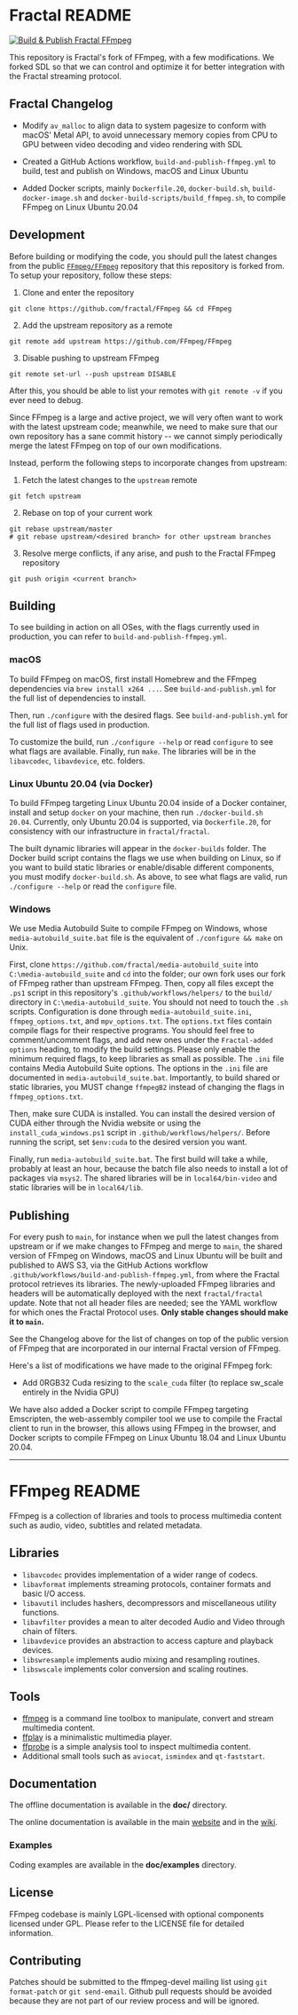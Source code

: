 Fractal README
=============

[![Build & Publish Fractal FFmpeg](https://github.com/fractal/FFmpeg/actions/workflows/build-and-publish-ffmpeg.yml/badge.svg)](https://github.com/fractal/FFmpeg/actions/workflows/build-and-publish-ffmpeg.yml)

This repository is Fractal's fork of FFmpeg, with a few modifications. We forked SDL so that we can control and optimize it for better integration with the Fractal streaming protocol.

## Fractal Changelog

- Modify `av_malloc` to align data to system pagesize to conform with macOS' Metal API, to avoid unnecessary memory copies from CPU to GPU between video decoding and video rendering with SDL

- Created a GitHub Actions workflow, `build-and-publish-ffmpeg.yml` to build, test and publish on Windows, macOS and Linux Ubuntu

- Added Docker scripts, mainly `Dockerfile.20`, `docker-build.sh`, `build-docker-image.sh` and `docker-build-scripts/build_ffmpeg.sh`, to compile FFmpeg on Linux Ubuntu 20.04

## Development

Before building or modifying the code, you should pull the latest changes from the public [`FFmpeg/FFmpeg`](https://github.com/FFmpeg/FFmpeg) repository that this repository is forked from. To setup your repository, follow these steps: 

1. Clone and enter the repository
```
git clone https://github.com/fractal/FFmpeg && cd FFmpeg
```
2. Add the upstream repository as a remote
```
git remote add upstream https://github.com/FFmpeg/FFmpeg
```
3. Disable pushing to upstream FFmpeg
```
git remote set-url --push upstream DISABLE
```

After this, you should be able to list your remotes with `git remote -v` if you ever need to debug.

Since FFmpeg is a large and active project, we will very often want to work with the latest upstream code; meanwhile, we need to make sure that our own repository has a sane commit history -- we cannot simply periodically merge the latest FFmpeg on top of our own modifications.

Instead, perform the following steps to incorporate changes from upstream:

1. Fetch the latest changes to the `upstream` remote
```
git fetch upstream
```
2. Rebase on top of your current work
```
git rebase upstream/master
# git rebase upstream/<desired branch> for other upstream branches
```
3. Resolve merge conflicts, if any arise, and push to the Fractal FFmpeg repository
```
git push origin <current branch>
```

## Building 

To see building in action on all OSes, with the flags currently used in production, you can refer to `build-and-publish-ffmpeg.yml`.

### macOS

To build FFmpeg on macOS, first install Homebrew and the FFmpeg dependencies via `brew install x264 ...`. See `build-and-publish.yml` for the full list of dependencies to install.

Then, run `./configure` with the desired flags. See `build-and-publish.yml` for the full list of flags used in production.

To customize the build, run `./configure --help` or read `configure` to see what flags are available. Finally, run `make`. The libraries will be in the `libavcodec`, `libavdevice`, etc. folders.

### Linux Ubuntu 20.04 (via Docker)

To build FFmpeg targeting Linux Ubuntu 20.04 inside of a Docker container, install and setup `docker` on your machine, then run `./docker-build.sh 20.04`. Currently, only Ubuntu 20.04 is supported, via `Dockerfile.20`, for consistency with our infrastructure in `fractal/fractal`.

The built dynamic libraries will appear in the `docker-builds` folder. The Docker build script contains the flags we use when building on Linux, so if you want to build static libraries or enable/disable different components, you must modify `docker-build.sh`. As above, to see what flags are valid, run `./configure --help` or read the `configure` file.

### Windows

We use Media Autobuild Suite to compile FFmpeg on Windows, whose `media-autobuild_suite.bat` file is the equivalent of `./configure && make` on Unix.

First, clone `https://github.com/fractal/media-autobuild_suite` into `C:\media-autobuild_suite` and `cd` into the folder; our own fork uses our fork of FFmpeg rather than upstream FFmpeg. Then, copy all files except the `.ps1` script in this repository's `.github/workflows/helpers/` to the `build/` directory in `C:\media-autobuild_suite`. You should not need to touch the `.sh` scripts. Configuration is done through `media-autobuild_suite.ini`, `ffmpeg_options.txt`, and `mpv_options.txt`. The `options.txt` files contain compile flags for their respective programs. You should feel free to comment/uncomment flags, and add new ones under the `Fractal-added options` heading, to modify the build settings. Please only enable the minimum required flags, to keep libraries as small as possible. The `.ini` file contains Media Autobuild Suite options. The options in the `.ini` file are documented in `media-autobuild_suite.bat`. Importantly, to build shared or static libraries, you MUST change `ffmpegB2` instead of changing the flags in `ffmpeg_options.txt`.

Then, make sure CUDA is installed. You can install the desired version of CUDA either through the Nvidia website or using the `install_cuda_windows.ps1` script in `.github/workflows/helpers/`. Before running the script, set `$env:cuda` to the desired version you want.

Finally, run `media-autobuild_suite.bat`. The first build will take a while, probably at least an hour, because the batch file also needs to install a lot of packages via `msys2`. The shared libraries will be in `local64/bin-video` and static libraries will be in `local64/lib`.

## Publishing

For every push to `main`, for instance when we pull the latest changes from upstream or if we make changes to FFmpeg and merge to `main`, the shared version of FFmpeg on Windows, macOS and Linux Ubuntu will be built and published to AWS S3, via the GitHub Actions workflow `.github/workflows/build-and-publish-ffmpeg.yml`, from where the Fractal protocol retrieves its libraries. The newly-uploaded FFmpeg libraries and headers will be automatically deployed with the next `fractal/fractal` update. Note that not all header files are needed; see the YAML workflow for which ones the Fractal Protocol uses. **Only stable changes should make it to `main`.** 

See the Changelog above for the list of changes on top of the public version of FFmpeg that are incorporated in our internal Fractal version of FFmpeg.

Here's a list of modifications we have made to the original FFmpeg fork:
- Add 0RGB32 Cuda resizing to the `scale_cuda` filter (to replace sw_scale entirely in the Nvidia GPU)

We have also added a Docker script to compile FFmpeg targeting Emscripten, the web-assembly compiler tool we use to compile the Fractal client to run in the browser, this allows using FFmpeg in the browser, and Docker scripts to compile FFmpeg on Linux Ubuntu 18.04 and Linux Ubuntu 20.04.

---

FFmpeg README
=============

FFmpeg is a collection of libraries and tools to process multimedia content
such as audio, video, subtitles and related metadata.

## Libraries

* `libavcodec` provides implementation of a wider range of codecs.
* `libavformat` implements streaming protocols, container formats and basic I/O access.
* `libavutil` includes hashers, decompressors and miscellaneous utility functions.
* `libavfilter` provides a mean to alter decoded Audio and Video through chain of filters.
* `libavdevice` provides an abstraction to access capture and playback devices.
* `libswresample` implements audio mixing and resampling routines.
* `libswscale` implements color conversion and scaling routines.

## Tools

* [ffmpeg](https://ffmpeg.org/ffmpeg.html) is a command line toolbox to
  manipulate, convert and stream multimedia content.
* [ffplay](https://ffmpeg.org/ffplay.html) is a minimalistic multimedia player.
* [ffprobe](https://ffmpeg.org/ffprobe.html) is a simple analysis tool to inspect
  multimedia content.
* Additional small tools such as `aviocat`, `ismindex` and `qt-faststart`.

## Documentation

The offline documentation is available in the **doc/** directory.

The online documentation is available in the main [website](https://ffmpeg.org)
and in the [wiki](https://trac.ffmpeg.org).

### Examples

Coding examples are available in the **doc/examples** directory.

## License

FFmpeg codebase is mainly LGPL-licensed with optional components licensed under
GPL. Please refer to the LICENSE file for detailed information.

## Contributing

Patches should be submitted to the ffmpeg-devel mailing list using
`git format-patch` or `git send-email`. Github pull requests should be
avoided because they are not part of our review process and will be ignored.
